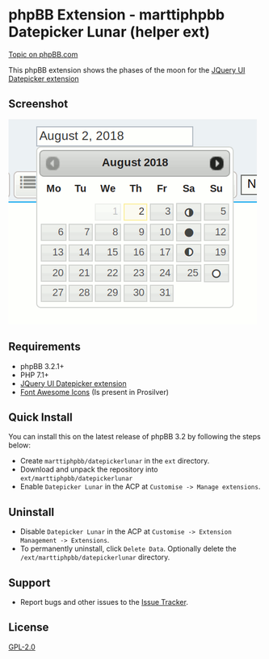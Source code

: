 # phpBB Extension - marttiphpbb Datepicker Lunar (helper ext)

[Topic on phpBB.com](https://www.phpbb.com/community/viewtopic.php?f=456&t=2481086)

This phpBB extension shows the phases of the moon for the [JQuery UI Datepicker extension](https://github.com/marttiphpbb/phpbb-ext-jqueryuidatepicker)

## Screenshot

![datepicker](doc/datepicker.png)

## Requirements

* phpBB 3.2.1+
* PHP 7.1+
* [JQuery UI Datepicker extension](https://github.com/marttiphpbb/phpbb-ext-jqueryuidatepicker)
* [Font Awesome Icons](https://fontawesome.com/) (Is present in Prosilver)

## Quick Install

You can install this on the latest release of phpBB 3.2 by following the steps below:

* Create `marttiphpbb/datepickerlunar` in the `ext` directory.
* Download and unpack the repository into `ext/marttiphpbb/datepickerlunar`
* Enable `Datepicker Lunar` in the ACP at `Customise -> Manage extensions`.

## Uninstall

* Disable `Datepicker Lunar` in the ACP at `Customise -> Extension Management -> Extensions`.
* To permanently uninstall, click `Delete Data`. Optionally delete the `/ext/marttiphpbb/datepickerlunar` directory.

## Support

* Report bugs and other issues to the [Issue Tracker](https://github.com/marttiphpbb/phpbb-ext-datepickerlunar/issues).

## License

[GPL-2.0](license.txt)
